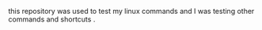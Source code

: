 this repository was used to test my linux commands and I was testing other commands and shortcuts
.
